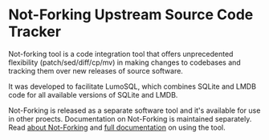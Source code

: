 <!-- SPDX-License-Identifier: CC-BY-SA-4.0 -->
<!-- SPDX-FileCopyrightText: 2022 The LumoSQL Authors -->
<!-- SPDX-ArtifactOfProjectName: LumoSQL -->
<!-- SPDX-FileType: Documentation -->
<!-- SPDX-FileComment: Original by Dan Shearer, 2022 -->

<!-- toc -->

Not-Forking Upstream Source Code Tracker
========================================

Not-forking tool is a code integration tool that offers unprecedented flexibility (patch/sed/diff/cp/mv) in making changes to codebases and tracking them over new releases of source software. 

It was developed to facilitate LumoSQL, which combines SQLite and LMDB code for all available versions of SQLite and LMDB. 

Not-Forking is released as a separate software tool and it's available for use in other proects. Documentation on Not-Forking is maintained separately. Read [about Not-Forking](https://lumosql.org/src/not-forking/doc/trunk/README.md) and [full documentation](https://lumosql.org/src/not-forking/doc/trunk/doc/not-forking.md) on using the tool.
